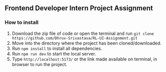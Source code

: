 ## Frontend Developer Intern Project Assignment

### How to install

1. Download the zip file of code or open the terminal and run `git clone https://github.com/Dhruv-Srivastava/RL-UI-Assignment.git`
2. Move into the directory where the project has been cloned/downloaded.
3. Run `npm install` to install all dependencies.
4. Run `npm run dev` to start the local server.
5. Type `http://localhost:5173/` or the link made available on terminal, in browser to run the project.
